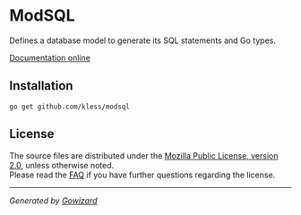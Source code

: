 ModSQL
======
Defines a database model to generate its SQL statements and Go types.

[Documentation online](http://go.pkgdoc.org/github.com/kless/modsql)

## Installation

	go get github.com/kless/modsql

## License

The source files are distributed under the [Mozilla Public License, version 2.0](http://mozilla.org/MPL/2.0/),
unless otherwise noted.  
Please read the [FAQ](http://www.mozilla.org/MPL/2.0/FAQ.html)
if you have further questions regarding the license.

* * *
*Generated by [Gowizard](https://github.com/kless/wizard)*
